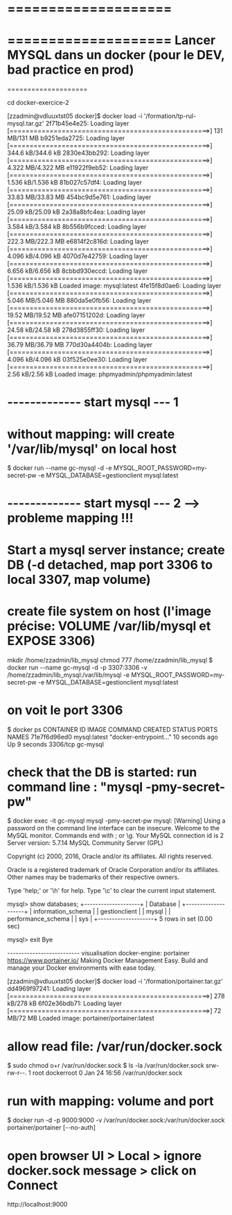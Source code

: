 
====================
====================
==================== Lancer MYSQL dans un docker (pour le DEV, bad practice en prod) 
====================
====================

cd docker-exercice-2

[zzadmin@vdluuxtst05 docker]$ docker load -i '/formation/tp-rul-mysql.tar.gz'
2f71b45e4e25: Loading layer [==================================================>]   131 MB/131 MB
b9251eda2725: Loading layer [==================================================>] 344.6 kB/344.6 kB
2830e43bb292: Loading layer [==================================================>] 4.322 MB/4.322 MB
e11922f9eb52: Loading layer [==================================================>] 1.536 kB/1.536 kB
81b027c57df4: Loading layer [==================================================>] 33.83 MB/33.83 MB
454bc9d5e761: Loading layer [==================================================>] 25.09 kB/25.09 kB
2a38a8bfc4ea: Loading layer [==================================================>] 3.584 kB/3.584 kB
8b556b9fcced: Loading layer [==================================================>] 222.3 MB/222.3 MB
e6814f2c816d: Loading layer [==================================================>] 4.096 kB/4.096 kB
4070d7e42759: Loading layer [==================================================>] 6.656 kB/6.656 kB
8cbbd930eccd: Loading layer [==================================================>] 1.536 kB/1.536 kB
Loaded image: mysql:latest
4fe15f8d0ae6: Loading layer [==================================================>] 5.046 MB/5.046 MB
880da5e0fb56: Loading layer [==================================================>] 19.52 MB/19.52 MB
afe07151202d: Loading layer [==================================================>] 24.58 kB/24.58 kB
278d3855ff30: Loading layer [==================================================>] 36.79 MB/36.79 MB
770d30a4404b: Loading layer [==================================================>] 4.096 kB/4.096 kB
03f525e0ee30: Loading layer [==================================================>]  2.56 kB/2.56 kB
Loaded image: phpmyadmin/phpmyadmin:latest

# ------------- start mysql --- 1
# without mapping: will create '/var/lib/mysql' on local host
$ docker run --name gc-mysql -d -e MYSQL_ROOT_PASSWORD=my-secret-pw -e MYSQL_DATABASE=gestionclient mysql:latest

# ------------- start mysql --- 2 --> probleme mapping !!!
# Start a mysql server instance; create DB  (-d detached, map port 3306 to local 3307, map volume)
# create file system on host (l'image précise: VOLUME /var/lib/mysql et EXPOSE 3306)
mkdir /home/zzadmin/lib_mysql
chmod 777 /home/zzadmin/lib_mysql
$ docker run --name gc-mysql -d -p 3307:3306 -v /home/zzadmin/lib_mysql:/var/lib/mysql -e MYSQL_ROOT_PASSWORD=my-secret-pw -e MYSQL_DATABASE=gestionclient mysql:latest

# on voit le port 3306
$ docker ps
CONTAINER ID        IMAGE               COMMAND                  CREATED             STATUS              PORTS               NAMES
71e7f6d96ed0        mysql:latest        "docker-entrypoint..."   10 seconds ago      Up 9 seconds        3306/tcp            gc-mysql

# check that the DB is started: run command line : "mysql -pmy-secret-pw"
$ docker exec -it gc-mysql mysql -pmy-secret-pw
mysql: [Warning] Using a password on the command line interface can be insecure.
Welcome to the MySQL monitor.  Commands end with ; or \g.
Your MySQL connection id is 2
Server version: 5.7.14 MySQL Community Server (GPL)

Copyright (c) 2000, 2016, Oracle and/or its affiliates. All rights reserved.

Oracle is a registered trademark of Oracle Corporation and/or its
affiliates. Other names may be trademarks of their respective
owners.

Type 'help;' or '\h' for help. Type '\c' to clear the current input statement.

mysql> show databases;
+--------------------+
| Database           |
+--------------------+
| information_schema |
| gestionclient      |
| mysql              |
| performance_schema |
| sys                |
+--------------------+
5 rows in set (0.00 sec)

mysql> exit
Bye



-------------------------- visualisation docker-engine: portainer
https://www.portainer.io/
Making Docker Management Easy.
Build and manage your Docker environments with ease today.


[zzadmin@vdluuxtst05 docker]$ docker load -i '/formation/portainer.tar.gz'
dd4969f97241: Loading layer [==================================================>]   278 kB/278 kB
6f02e36bdb71: Loading layer [==================================================>]    72 MB/72 MB
Loaded image: portainer/portainer:latest

# allow read file: /var/run/docker.sock
$ sudo chmod o+r /var/run/docker.sock
$ ls -la /var/run/docker.sock
srw-rw-r--. 1 root dockerroot 0 Jan 24 16:56 /var/run/docker.sock

# run with mapping: volume and port
$ docker run -d -p 9000:9000 -v /var/run/docker.sock:/var/run/docker.sock portainer/portainer [--no-auth]

# open browser UI > Local > ignore docker.sock message > click on Connect
http://localhost:9000

